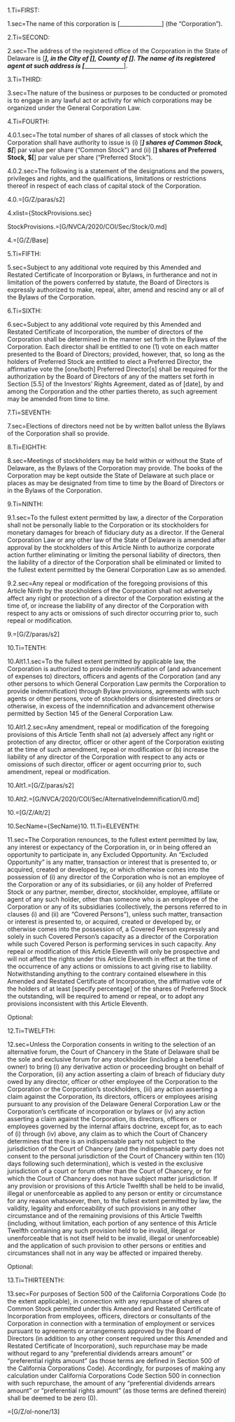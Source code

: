 
1.Ti=FIRST:

1.sec=The name of this corporation is [_______________] (the “Corporation”).

2.Ti=SECOND:

2.sec=The address of the registered office of the Corporation in the State of Delaware is [_____________], in the City of [__________], County of [__________].  The name of its registered agent at such address is [_____________________].

3.Ti=THIRD:

3.sec=The nature of the business or purposes to be conducted or promoted is to engage in any lawful act or activity for which corporations may be organized under the General Corporation Law.

4.Ti=FOURTH:

4.0.1.sec=The total number of shares of all classes of stock which the Corporation shall have authority to issue is (i) [_____] shares of Common Stock, $[_____] par value per share (“Common Stock”) and (ii) [______] shares of Preferred Stock, $[______] par value per share (“Preferred Stock”). 

4.0.2.sec=The following is a statement of the designations and the powers, privileges and rights, and the qualifications, limitations or restrictions thereof in respect of each class of capital stock of the Corporation.  

4.0.=[G/Z/paras/s2]

4.xlist={StockProvisions.sec}

StockProvisions.=[G/NVCA/2020/COI/Sec/Stock/0.md]

4.=[G/Z/Base]

5.Ti=FIFTH: 

5.sec=Subject to any additional vote required by this Amended and Restated Certificate of Incorporation or Bylaws, in furtherance and not in limitation of the powers conferred by statute, the Board of Directors is expressly authorized to make, repeal, alter, amend and rescind any or all of the Bylaws of the Corporation.

6.Ti=SIXTH:

6.sec=Subject to any additional vote required by this Amended and Restated Certificate of Incorporation, the number of directors of the Corporation shall be determined in the manner set forth in the Bylaws of the Corporation.  Each director shall be entitled to one (1) vote on each matter presented to the Board of Directors; provided, however, that, so long as the holders of Preferred Stock are entitled to elect a Preferred Director, the affirmative vote the [one/both] Preferred Director[s] shall be required for the authorization by the Board of Directors of any of the matters set forth in Section [5.5] of the Investors’ Rights Agreement, dated as of [date], by and among the Corporation and the other parties thereto, as such agreement may be amended from time to time. 

7.Ti=SEVENTH:

7.sec=Elections of directors need not be by written ballot unless the Bylaws of the Corporation shall so provide.  

8.Ti=EIGHTH:

8.sec=Meetings of stockholders may be held within or without the State of Delaware, as the Bylaws of the Corporation may provide.  The books of the Corporation may be kept outside the State of Delaware at such place or places as may be designated from time to time by the Board of Directors or in the Bylaws of the Corporation.

9.Ti=NINTH:

9.1.sec=To the fullest extent permitted by law, a director of the Corporation shall not be personally liable to the Corporation or its stockholders for monetary damages for breach of fiduciary duty as a director.  If the General Corporation Law or any other law of the State of Delaware is amended after approval by the stockholders of this Article Ninth to authorize corporate action further eliminating or limiting the personal liability of directors, then the liability of a director of the Corporation shall be eliminated or limited to the fullest extent permitted by the General Corporation Law as so amended.

9.2.sec=Any repeal or modification of the foregoing provisions of this Article Ninth by the stockholders of the Corporation shall not adversely affect any right or protection of a director of the Corporation existing at the time of, or increase the liability of any director of the Corporation with respect to any acts or omissions of such director occurring prior to, such repeal or modification.

9.=[G/Z/paras/s2]

10.Ti=TENTH:

10.Alt1.1.sec=To the fullest extent permitted by applicable law, the Corporation is authorized to provide indemnification of (and advancement of expenses to) directors, officers and agents of the Corporation (and any other persons to which General Corporation Law permits the Corporation to provide indemnification) through Bylaw provisions, agreements with such agents or other persons, vote of stockholders or disinterested directors or otherwise, in excess of the indemnification and advancement otherwise permitted by Section 145 of the General Corporation Law.

10.Alt1.2.sec=Any amendment, repeal or modification of the foregoing provisions of this Article Tenth shall not (a) adversely affect any right or protection of any director, officer or other agent of the Corporation existing at the time of such amendment, repeal or modification or (b) increase the liability of any director of the Corporation with respect to any acts or omissions of such director, officer or agent occurring prior to, such amendment, repeal or modification.

10.Alt1.=[G/Z/paras/s2]

10.Alt2.=[G/NVCA/2020/COI/Sec/AlternativeIndemnification/0.md]

10.=[G/Z/Alt/2]

10.SecName={SecName}10.
11.Ti=ELEVENTH:

11.sec=The Corporation renounces, to the fullest extent permitted by law, any interest or expectancy of the Corporation in, or in being offered an opportunity to participate in, any Excluded Opportunity.  An “Excluded Opportunity” is any matter, transaction or interest that is presented to, or acquired, created or developed by, or which otherwise comes into the possession of (i) any director of the Corporation who is not an employee of the Corporation or any of its subsidiaries, or (ii) any holder of Preferred Stock or any partner, member, director, stockholder, employee, affiliate or agent of any such holder, other than someone who is an employee of the Corporation or any of its subsidiaries (collectively, the persons referred to in clauses (i) and (ii) are “Covered Persons”), unless such matter, transaction or interest is presented to, or acquired, created or developed by, or otherwise comes into the possession of, a Covered Person expressly and solely in such Covered Person’s capacity as a director of the Corporation while such Covered Person is performing services in such capacity.  Any repeal or modification of this Article Eleventh will only be prospective and will not affect the rights under this Article Eleventh in effect at the time of the occurrence of any actions or omissions to act giving rise to liability.  Notwithstanding anything to the contrary contained elsewhere in this Amended and Restated Certificate of Incorporation, the affirmative vote of the holders of at least [specify percentage] of the shares of Preferred Stock the outstanding, will be required to amend or repeal, or to adopt any provisions inconsistent with this Article Eleventh. 

Optional:

12.Ti=TWELFTH:

12.sec=Unless the Corporation consents in writing to the selection of an alternative forum, the Court of Chancery in the State of Delaware shall be the sole and exclusive forum for any stockholder (including a beneficial owner) to bring (i) any derivative action or proceeding brought on behalf of the Corporation, (ii) any action asserting a claim of breach of fiduciary duty owed by any director, officer or other employee of the Corporation to the Corporation or the Corporation’s stockholders, (iii) any action asserting a claim against the Corporation, its directors, officers or employees arising pursuant to any provision of the Delaware General Corporation Law or the Corporation’s certificate of incorporation or bylaws or (iv) any action asserting a claim against the Corporation, its directors, officers or employees governed by the internal affairs doctrine, except for, as to each of (i) through (iv) above, any claim as to which the Court of Chancery determines that there is an indispensable party not subject to the jurisdiction of the Court of Chancery (and the indispensable party does not consent to the personal jurisdiction of the Court of Chancery within ten (10) days following such determination), which is vested in the exclusive jurisdiction of a court or forum other than the Court of Chancery, or for which the Court of Chancery does not have subject matter jurisdiction. If any provision or provisions of this Article Twelfth shall be held to be invalid, illegal or unenforceable as applied to any person or entity or circumstance for any reason whatsoever, then, to the fullest extent permitted by law, the validity, legality and enforceability of such provisions in any other circumstance and of the remaining provisions of this Article Twelfth (including, without limitation, each portion of any sentence of this Article Twelfth containing any such provision held to be invalid, illegal or unenforceable that is not itself held to be invalid, illegal or unenforceable) and the application of such provision to other persons or entities and circumstances shall not in any way be affected or impaired thereby.

Optional:

13.Ti=THIRTEENTH:

13.sec=For purposes of Section 500 of the California Corporations Code (to the extent applicable), in connection with any repurchase of shares of Common Stock permitted under this Amended and Restated Certificate of Incorporation from employees, officers, directors or consultants of the Corporation in connection with a termination of employment or services pursuant to agreements or arrangements approved by the Board of Directors (in addition to any other consent required under this Amended and Restated Certificate of Incorporation), such repurchase may be made without regard to any “preferential dividends arrears amount” or “preferential rights amount” (as those terms are defined in Section 500 of the California Corporations Code).  Accordingly, for purposes of making any calculation under California Corporations Code Section 500 in connection with such repurchase, the amount of any “preferential dividends arrears amount” or “preferential rights amount” (as those terms are defined therein) shall be deemed to be zero (0).

=[G/Z/ol-none/13]
